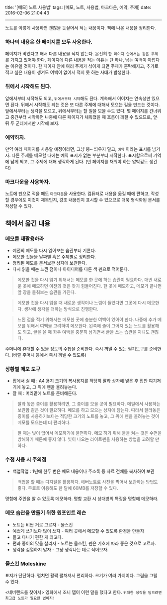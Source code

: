 title: '[메모] 노트 사용법'
tags: [메모, 노트, 사용법, 마크다운, 예약, 주제]
date: 2016-02-06 21:04:43

---
노트를 이렇게 사용하면 괜찮을 듯싶어서 적는 내용이다. 책에 나온 내용을 정리한다.

### 하나의 내용은 한 페이지를 모두 사용한다.

페이지가 비었다고 해서 다른 내용을 적지 않는다. 온전히 `한 페이지 안에서는 같은 주제`를 가지고 있어야 한다. 페이지에 다른 내용을 적는 이유는 단 하나, 남는 여백이 아깝다는 이유일 것이다. 한 페이지 안에 여러 주제가 섞이게 되면 주제가 혼탁해지고, 추가로 적고 싶은 내용이 생겨도 여백이 없어서 적지 못 하는 사태가 발생한다.

### 뒤에서 시작해도 된다.

앞에서부터 시작해도 되고, `뒤에서부터 시작`해도 된다. 계속해서 이어지는 연속성만 있으면 된다. 뒤에서 시작해도 되는 것은 또 다른 주제에 대해서 모으는 길을 만드는 것이다. 앞에서부터는 생각을 모으고, 뒤에서부터는 할 일을 모을 수도 있다. 몇 페이지를 건너뛰고 중간부터 시작하면 나중에 다른 페이지가 채워졌을 때 흐름이 깨질 수 있으므로, 앞·뒤 두 군데에서만 시작해 보자.

### 예약하자.

만약 여러 페이지를 사용할 예정이라면, 그냥 붕~ 띄우지 말고, `예약` 이라는 표시를 남기자. 다른 주제를 메모할 때에는 예약 표시가 없는 부분부터 시작한다. 표시함으로써 기억에 남게 되고, 그 주제에 대해 생각하게 된다. (빈 페이지를 채워야 하는 압박감도 생긴다)

### 마크다운을 사용하자.

노트에 펜으로 적을 때도 `마크다운`을 사용한다. 컴퓨터로 내용을 옮길 때에 편하고, 작성할 경우에도 이것이 제목인지, 강조 내용인지 표시할 수 있으므로 더욱 형식화된 문서를 작성할 수 있다.



## 책에서 옮긴 내용

### 메모를 재활용하라

* 예전의 메모를 다시 읽어보는 습관부터 기른다.
* 메모한 것들을 날짜별 혹은 주제별로 정리한다.
* 정리된 메모를 문서보관 상자에 보관한다.
* 다시 읽을 때는 느낀 점이나 아이디어를 다른 색 펜으로 적어둔다.

> 메모한 것을 다시 읽기 위해서는 메모를 한 곳에 하는 습관이 필요하다. 매번 새로운 곳에 메모하면 이전의 것은 찾기 힘들어진다. 한 곳에 메모하고, 메모가 끝나면 앞 장을 들춰보는 습관을 가진다.

> 메모한 것을 다시 읽을 때 새로운 생각이나 느낌이 들었다면 그곳에 다시 메모한다. 생각에 생각을 더하는 방식으로 진행한다.

> 느낀 점을 적기 위해서는 메모한 곳에 충분한 여백이 있어야 한다. 나중에 추가 메모를 위해서 여백을 고려하여 메모한다. 왼쪽에 줄이 그어져 있는 노트를 활용해도 되고, 글을 쓸 때 좌우 여백을 충분히 남기면서 글을 쓰는 습관을 지녀도 괜찮다.

주머니에 휴대할 수 있을 정도의 수첩을 준비한다. 즉시 꺼낼 수 있는 필기도구를 준비한다. (바깥 주머니 등에서 즉시 꺼낼 수 있도록)

### 상황별 메모 도구

* 집에서 쉴 때 : A4 용지 크기의 복사용지를 적당히 잘라 상자에 넣은 후 집안 여기저기에 놓고, 그 위에 펜을 올려놓는다.
* 잘 때 : 머리맡에 노트를 준비해둔다.

> 잘라 놓은 종이를 활용하려면, 그 종이를 모을 곳이 필요하다. 메일에서 사용하는 보관함 같은 것이 필요하다. 메모를 하고 모으는 상자에 담는다. 따라서 잘라놓은 종이를 사용하기보다는 적당한 크기의 노트를 놓고, 그 위에 펜을 올려놓는 것이 메모를 모으는데 더 편리하다.

> 잘 때는 빛이 없어서 메모하기에 불편하다. 메모 하기 위해 불을 켜는 것은 수면을 방해하기 때문에 좋지 않다. 빛이 나오는 라이트펜을 사용하는 방법을 고려할 만하다.

### 수첩 사용 시 주의점

* 백업작업 : 1년에 한두 번은 메모 내용이나 주소록 등 자료 전체를 복사하여 보관

> 백업을 할 때는 디지털을 활용하자. 에버노트로 사진을 찍어서 보관하는 방법도 좋다. 무료로 이용해도 한 달에 60MB를 저장할 수 있다.

명함에 주인을 알 수 있도록 메모하라.
명함 교환 시 상대방의 특징을 명함에 메모하라.

### 메모 습관을 만들기 위한 원포인트 레슨

* 노트는 비싼 거로 고르자 - 몰스킨
* 예쁘게 쓰기보다 많이 쓰자 - 여러 곳에서 메모할 수 있도록 환경을 만들자
* 들고 다니기 편한 게 최고다.
* 편과 종이의 맛을 살리자 - 노트는 몰스킨, 펜은 기호에 따라 좋은 것으로 고르자.
* 생각을 검열하지 말자 - 그냥 생각나는 데로 적어보자.

### 몰스킨 Moleskine

표지가 단단하다.
펼치면 활짝 펼쳐져서 편리하다.
크기가 여러 가지이다.
그림을 그릴 수 있다.

<네버랜드를 찾아서> 영화에서 조니 뎁이 이런 말을 했다고 한다. `위대한 생각을 담으려면 최고급 노트가 필요한 법이지!`












